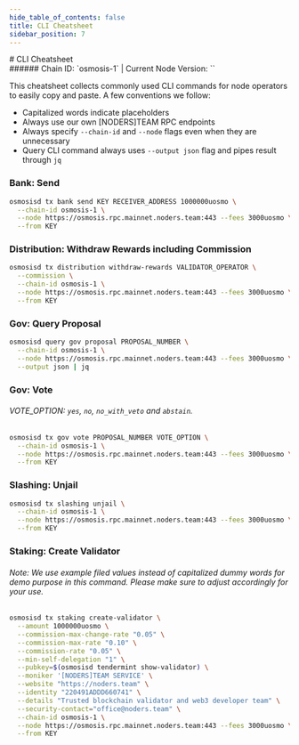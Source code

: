 ```yaml
---
hide_table_of_contents: false
title: CLI Cheatsheet
sidebar_position: 7
---
```


<div class="h1-with-icon icon-osmosis">
# CLI Cheatsheet
</div>
###### Chain ID: `osmosis-1` | Current Node Version: ``

This cheatsheet collects commonly used CLI commands for node operators to easily copy and paste. A few conventions we follow:

- Capitalized words indicate placeholders
- Always use our own [NODERS]TEAM RPC endpoints
- Always specify `--chain-id` and `--node` flags even when they are unnecessary
- Query CLI command always uses `--output json` flag and pipes result through `jq`

### Bank: Send
```bash
osmosisd tx bank send KEY RECEIVER_ADDRESS 1000000uosmo \
  --chain-id osmosis-1 \
  --node https://osmosis.rpc.mainnet.noders.team:443 --fees 3000uosmo \
  --from KEY
```

### Distribution: Withdraw Rewards including Commission
```bash
osmosisd tx distribution withdraw-rewards VALIDATOR_OPERATOR \
  --commission \
  --chain-id osmosis-1 \
  --node https://osmosis.rpc.mainnet.noders.team:443 --fees 3000uosmo \
  --from KEY
```

### Gov: Query Proposal
```bash
osmosisd query gov proposal PROPOSAL_NUMBER \
  --chain-id osmosis-1 \
  --node https://osmosis.rpc.mainnet.noders.team:443 --fees 3000uosmo \
  --output json | jq
```

### Gov: Vote
###### VOTE_OPTION: `yes`, `no`, `no_with_veto` and `abstain`.
```bash
osmosisd tx gov vote PROPOSAL_NUMBER VOTE_OPTION \
  --chain-id osmosis-1 \
  --node https://osmosis.rpc.mainnet.noders.team:443 --fees 3000uosmo \
  --from KEY
```

### Slashing: Unjail
```bash
osmosisd tx slashing unjail \
  --chain-id osmosis-1 \
  --node https://osmosis.rpc.mainnet.noders.team:443 --fees 3000uosmo \
  --from KEY
```

### Staking: Create Validator
###### Note: We use example filed values instead of capitalized dummy words for demo purpose in this command. Please make sure to adjust accordingly for your use.
```bash
osmosisd tx staking create-validator \
  --amount 1000000uosmo \
  --commission-max-change-rate "0.05" \
  --commission-max-rate "0.10" \
  --commission-rate "0.05" \
  --min-self-delegation "1" \
  --pubkey=$(osmosisd tendermint show-validator) \
  --moniker '[NODERS]TEAM SERVICE' \
  --website "https://noders.team" \
  --identity "220491ADDD660741" \
  --details "Trusted blockchain validator and web3 developer team" \
  --security-contact="office@noders.team" \
  --chain-id osmosis-1 \
  --node https://osmosis.rpc.mainnet.noders.team:443 --fees 3000uosmo \
  --from KEY
```
